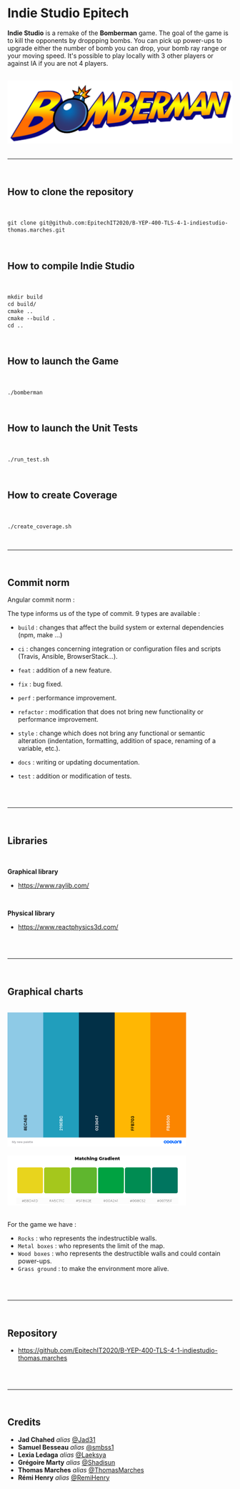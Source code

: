 # Indie Studio Epitech

**Indie Studio** is a remake of the **Bomberman** game. The goal of the game is to kill the opponents by droppping bombs. You can pick up power-ups to upgrade either the number of bomb you can drop, your bomb ray range or your moving speed. It's possible to play locally with 3 other players or against IA if you are not 4 players.
<br>
<br>

![Bomberman](assets/readme/title.png)
<br>
<br>

-----------
<br>

## How to clone the **repository**
<br>

```
git clone git@github.com:EpitechIT2020/B-YEP-400-TLS-4-1-indiestudio-thomas.marches.git
```
<br>

## How to compile **Indie Studio** ##
<br>

```
mkdir build
cd build/
cmake ..
cmake --build .
cd ..
```
<br>


## How to launch the **Game**
<br>

```
./bomberman
```
<br>

## How to launch the **Unit Tests**
<br>

```
./run_test.sh
```
<br>

## How to create **Coverage**
<br>

```
./create_coverage.sh
```

<br>

-----------
<br>

## Commit norm

Angular commit norm :

The type informs us of the type of commit. 9 types are available :

* `build` : changes that affect the build system or external dependencies (npm, make ...)
* `ci` : changes concerning integration or configuration files and scripts (Travis, Ansible, BrowserStack…).

* `feat` : addition of a new feature.

* `fix` : bug fixed.

* `perf` : performance improvement.

* `refactor` : modification that does not bring new functionality or performance improvement.

* `style` : change which does not bring any functional or semantic alteration (indentation, formatting, addition of space, renaming of a variable, etc.).

* `docs` : writing or updating documentation.

* `test` : addition or modification of tests.
<br>
<br>

-----------
<br>

## Libraries
<br>

**Graphical library**

* https://www.raylib.com/

<br>

**Physical library**

* https://www.reactphysics3d.com/
<br>
<br>

-----------
<br>

## Graphical charts
<br>

<img src="assets/readme/first_chart.png" alt="drawing" width="400"/>
<br>
<br>
<img src="assets/readme/second_chart.png" alt="drawing" width="400"/>
<br>
<br>

For the game we have :

* `Rocks` : who represents the indestructible walls.
* `Metal boxes` : who represents the limit of the map.
* `Wood boxes` : who represents the destructible walls and could contain power-ups.
* `Grass ground` : to make the environment more alive.
<br>
<br>

-----------
<br>

## Repository

* https://github.com/EpitechIT2020/B-YEP-400-TLS-4-1-indiestudio-thomas.marches
<br>
<br>

-----------
<br>

## Credits

* **Jad Chahed** _alias_ [@Jad31](https://github.com/Jad31)
* **Samuel Besseau** _alias_ [@smbss1](https://github.com/smbss1)
* **Lexia Ledaga** _alias_ [@Laeksya](https://github.com/Laeksya)
* **Grégoire Marty** _alias_ [@Shadisun](https://github.com/Shadisun)
* **Thomas Marches** _alias_ [@ThomasMarches](https://github.com/ThomasMarches)
* **Rémi Henry** _alias_ [@RemiHenry](https://github.com/RemiHenry)
